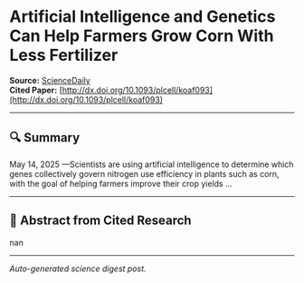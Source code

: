 # Artificial Intelligence and Genetics Can Help Farmers Grow Corn With Less Fertilizer

**Source:** [ScienceDaily](https://www.sciencedaily.com/releases/2025/05/250514164325.htm)  
**Cited Paper:** [http://dx.doi.org/10.1093/plcell/koaf093](http://dx.doi.org/10.1093/plcell/koaf093)

---

## 🔍 Summary
May 14, 2025 —Scientists are using artificial intelligence to determine which genes collectively govern nitrogen use efficiency in plants such as corn, with the goal of helping farmers improve their crop yields ...

---

## 📄 Abstract from Cited Research
nan

---

*Auto-generated science digest post.*
